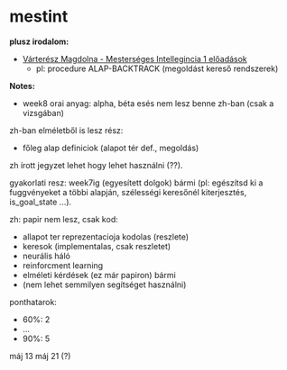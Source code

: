 # mestint

**plusz irodalom:**
 - [Várterész Magdolna - Mesterséges Intellegincia 1 előadások](https://arato.inf.unideb.hu/varteresz.magda/mi1folia/foliafo.pdf) 
   - pl: procedure ALAP-BACKTRACK (megoldást kereső rendszerek)

**Notes:**
 - week8 orai anyag: alpha, béta esés nem lesz benne zh-ban (csak a vizsgában)

zh-ban elméletből is lesz rész:
 - főleg alap definiciok (alapot tér def., megoldás)

zh írott jegyzet lehet hogy lehet használni (??).

gyakorlati resz: week7ig (egyesített dolgok) bármi (pl: egészítsd ki a fuggvényeket a többi alapján, szélességi keresőnél kiterjesztés, is_goal_state ...).

zh:
papir nem lesz, csak kod:
 - allapot ter reprezentacioja kodolas (reszlete)
 - keresok (implementalas, csak reszletet)
 - neurális háló
 - reinforcment learning
 - elméleti kérdések (ez már papiron) bármi
 - (nem lehet semmilyen segítséget használni)

ponthatarok:
 - 60%: 2
 - ...
 - 90%: 5

máj 13
máj 21 (?)
